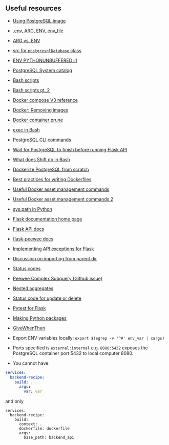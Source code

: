 ## Useful resources

- [Using PostgreSQL image](https://hub.docker.com/_/postgres)

- [.env, ARG, ENV, env_file](https://vsupalov.com/docker-arg-env-variable-guide/)

- [ARG vs. ENV](https://vsupalov.com/docker-build-pass-environment-variables/)

- [src for `postgresqlDatabase` class](https://github.com/coleifer/peewee/blob/master/peewee.py)

- [ENV PYTHONUNBUFFERED=1](https://stackoverflow.com/questions/59812009/what-is-the-use-of-pythonunbuffered-in-docker-file)

- [PostgreSQL System catalog](https://severalnines.com/database-blog/understanding-and-reading-postgresql-system-catalog)

- [Bash scripts](https://stackoverflow.com/questions/34228864/stop-and-delete-docker-container-if-its-running)

- [Bash scripts pt. 2](https://stackoverflow.com/questions/12137431/test-if-a-command-outputs-an-empty-string/25496589#25496589)

- [Docker compose V3 reference](https://docs.docker.com/compose/compose-file/compose-file-v3/)

- [Docker: Removing images](https://stackoverflow.com/questions/40084044/how-to-remove-docker-images-based-on-name)

- [Docker container prune](https://docs.docker.com/engine/reference/commandline/container_prune/)

- [exec in Bash](https://askubuntu.com/questions/525767/what-does-an-exec-command-do)

- [PostgreSQL CLI commands](https://www.postgresqltutorial.com/psql-commands/)

- [Wait for PostgreSQL to finish before running Flask API](https://docs.docker.com/compose/startup-order/)

- [What does Shift do in Bash](https://unix.stackexchange.com/questions/174566/what-is-the-purpose-of-using-shift-in-shell-scripts)

- [Dockerize PostgreSQL from scratch](https://docs.docker.com/engine/examples/postgresql_service/)

- [Best practices for writing Dockerfiles](https://docs.docker.com/develop/develop-images/dockerfile_best-practices/)

- [Useful Docker asset management commands](https://phoenixnap.com/kb/remove-docker-images-containers-networks-volumes)

- [Useful Docker asset management commands 2](https://linuxize.com/post/how-to-remove-docker-images-containers-volumes-and-networks/)

- [sys.path in Python](https://stackoverflow.com/questions/31291608/effect-of-using-sys-path-insert0-path-and-sys-pathappend-when-loading-modul)

- [Flask documentation home page](https://flask.palletsprojects.com/en/1.1.x/)

- [Flask API docs](https://flask.palletsprojects.com/en/1.1.x/api/#flask.Flask)

- [flask-peewee docs](https://readthedocs.org/projects/flask-peewee/downloads/pdf/latest/)

- [Implementing API exceptions for Flask](https://flask.palletsprojects.com/en/1.1.x/patterns/apierrors/)

- [Discussion on importing from parent dir](https://stackoverflow.com/questions/714063/importing-modules-from-parent-folder)

- [Status codes](https://www.restapitutorial.com/httpstatuscodes.html)

- [Peewee Complex Subquery (Github issue)](https://github.com/coleifer/peewee/issues/1684)

- [Nested aggregates](https://stackoverflow.com/questions/21297971/can-peewee-nest-select-queries-such-that-the-outer-query-selects-on-an-aggregate)

- [Status code for update or delete](https://stackoverflow.com/questions/2342579/http-status-code-for-update-and-delete)

- [Pytest for Flask](https://testdriven.io/blog/flask-pytest/)

- [Making Python packages](https://python-packaging-tutorial.readthedocs.io/en/latest/setup_py.html)

- [GiveWhenThen](https://martinfowler.com/bliki/GivenWhenThen.html)

- Export ENV variables locally: `export $(egrep -v '^#' env_var | xargs)`

- Ports specified is `external:internal` e.g. `8080:5432` exposes the PostgreSQL container port 5432 to local computer 8080.

- You cannot have:

```yaml
services:
  backend-recipe:
    build: .
      args:
        var: var
```
and only

```
services:
  backend-recipe:
    build:
      context: .
      dockerfile: dockerfile
      args:
        base_path: backend_api
```